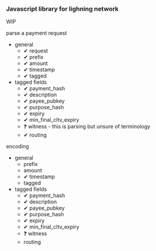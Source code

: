 ### Javascript library for lighning network

WIP

parse a payment request

* general
    * ✔ request
    * ✔ prefix
    * ✔ amount
    * ✔ timestamp
    * ✔ tagged
* tagged fields
    * ✔ payment_hash
    * ✔ description
    * ✔ payee_pubkey
    * ✔ purpose_hash
    * ✔ expiry
    * ✔ min_final_cltv_expiry
    * ❓ witness - this is parsing but unsure of terminology
    * ✔ routing

encoding

* general
    * prefix
    * amount
    * ✔ timestamp
    * tagged
* tagged fields
    * ✔ payment_hash
    * ✔ description
    * ✔ payee_pubkey
    * ✔ purpose_hash
    * ✔ expiry
    * ✔ min_final_cltv_expiry
    * ❓ witness
    * routing
